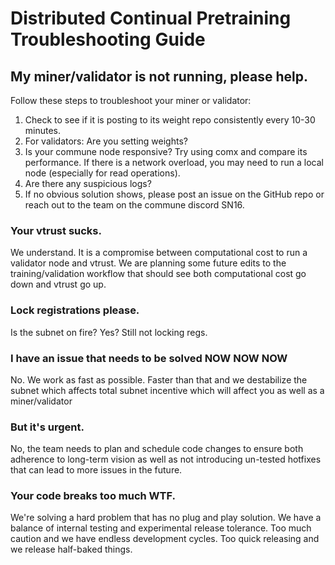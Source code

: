 # Distributed Continual Pretraining Troubleshooting Guide

## My miner/validator is not running, please help.

Follow these steps to troubleshoot your miner or validator:

1. Check to see if it is posting to its weight repo consistently every 10-30 minutes.
2. For validators: Are you setting weights?
3. Is your commune node responsive? Try using comx and compare its performance. If there is a network overload, you may need to run a local node (especially for read operations).
4. Are there any suspicious logs?
5. If no obvious solution shows, please post an issue on the GitHub repo or reach out to the team on the commune discord SN16.

### Your vtrust sucks.

We understand. It is a compromise between computational cost to run a validator node and vtrust. We are planning some future edits to the training/validation workflow that should see both computational cost go down and vtrust go up.


### Lock registrations please.

Is the subnet on fire? Yes? Still not locking regs.

### I have an issue that needs to be solved NOW NOW NOW

No. We work as fast as possible. Faster than that and we destabilize the subnet which affects total subnet incentive which will affect you as well as a miner/validator

### But it's urgent.

No, the team needs to plan and schedule code changes to ensure both adherence to long-term vision as well as not introducing un-tested hotfixes that can lead to more issues in the future.

### Your code breaks too much WTF.

We're solving a hard problem that has no plug and play solution. We have a balance of internal testing and experimental release tolerance. Too much caution and we have endless development cycles. Too quick releasing and we release half-baked things.
